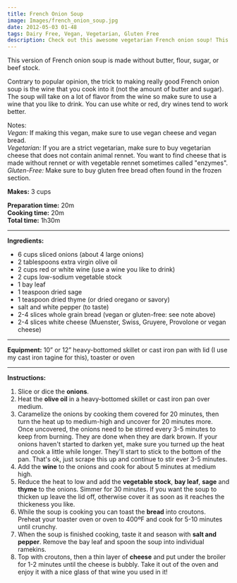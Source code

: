 ```yaml
---
title: French Onion Soup
image: Images/french_onion_soup.jpg
date: 2012-05-03 01-48
tags: Dairy Free, Vegan, Vegetarian, Gluten Free
description: Check out this awesome vegetarian French onion soup! This is as healthy as French onion soup gets.
---
```

This version of French onion soup is made without butter, flour, sugar, or beef stock. 

Contrary to popular opinion, the trick to making really good French onion soup is the wine that you cook into it (not the amount of butter and sugar). The soup will take on a lot of flavor from the wine so make sure to use a wine that you like to drink. You can use white or red, dry wines tend to work better. 

Notes:  
*Vegan:* If making this vegan, make sure to use vegan cheese and vegan bread.  
*Vegetarian:* If you are a strict vegetarian, make sure to buy vegetarian cheese that does not contain animal rennet. You want to find cheese that is made without rennet or with vegetable rennet sometimes called "enzymes".  
*Gluten-Free:* Make sure to buy gluten free bread often found in the frozen section.

**Makes:** 3 cups

**Preparation time:** 20m  
**Cooking time:** 20m  
**Total time:** 1h30m

---

**Ingredients:**

- 6 cups sliced onions (about 4 large onions)
- 2 tablespoons extra virgin olive oil
- 2 cups red or white wine (use a wine you like to drink)
- 2 cups low-sodium vegetable stock
- 1 bay leaf
- 1 teaspoon dried sage
- 1 teaspoon dried thyme (or dried oregano or savory)
-  salt and white pepper (to taste)
- 2-4 slices whole grain bread (vegan or gluten-free: see note above)
- 2-4  slices white cheese  (Muenster, Swiss, Gruyere, Provolone or vegan cheese)

---

**Equipment:** 10” or 12” heavy-bottomed skillet or cast iron pan with lid (I use my cast iron tagine for this), toaster or oven

---

**Instructions:**

1. Slice or dice the **onions**. 
1. Heat the **olive oil** in a heavy-bottomed skillet or cast iron pan over medium.
1. Caramelize the onions by cooking them covered for 20 minutes, then turn the heat up to medium-high and uncover for 20 minutes more. Once uncovered, the onions need to be stirred every 3-5 minutes to keep from burning. They are done when they are dark brown. If your onions haven't started to darken yet, make sure you turned up the heat and cook a little while longer. They'll start to stick to the bottom of the pan. That's ok, just scrape this up and continue to stir ever 3-5 minutes.
1. Add the **wine** to the onions and cook for about 5 minutes at medium high.
1. Reduce the heat to low and add the **vegetable stock**, **bay leaf**, **sage** and **thyme** to the onions. Simmer for 30 minutes. If you want the soup to thicken up leave the lid off, otherwise cover it as soon as it reaches the thickeness you like. 
1. While the soup is cooking you can toast the **bread** into croutons. Preheat your toaster oven or oven to 400ºF and cook for 5-10 minutes until crunchy.
1. When the soup is finished cooking, taste it and season with **salt and pepper**. Remove the bay leaf and spoon the soup into individual ramekins. 
1. Top with croutons, then a thin layer of **cheese** and put under the broiler for 1-2 minutes until the cheese is bubbly. Take it out of the oven and enjoy it with a nice glass of that wine you used in it!

